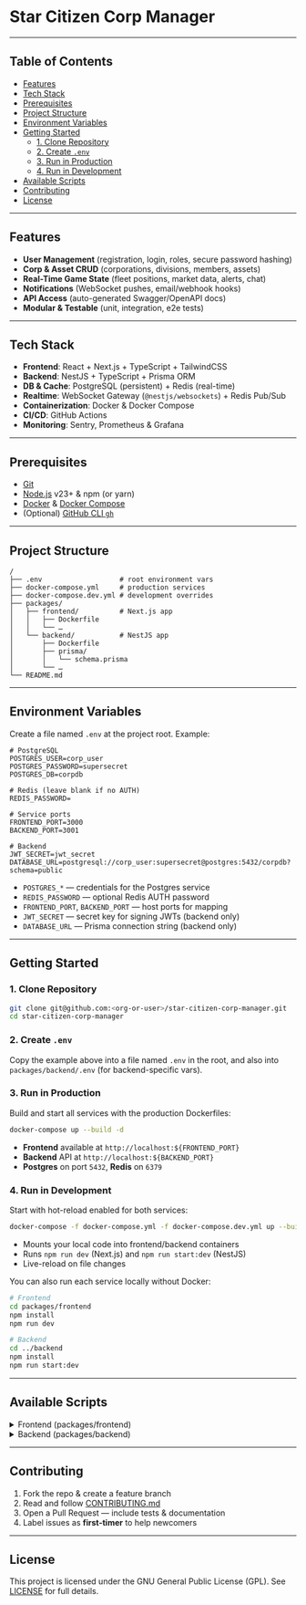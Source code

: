 # Star Citizen Corp Manager

---

## Table of Contents

- [Features](#features)  
- [Tech Stack](#tech-stack)  
- [Prerequisites](#prerequisites)  
- [Project Structure](#project-structure)  
- [Environment Variables](#environment-variables)  
- [Getting Started](#getting-started)  
  - [1. Clone Repository](#1-clone-repository)  
  - [2. Create `.env`](#2-create-env)  
  - [3. Run in Production](#3-run-in-production)  
  - [4. Run in Development](#4-run-in-development)  
- [Available Scripts](#available-scripts)  
- [Contributing](#contributing)  
- [License](#license)

---

## Features

- **User Management** (registration, login, roles, secure password hashing)  
- **Corp & Asset CRUD** (corporations, divisions, members, assets)  
- **Real-Time Game State** (fleet positions, market data, alerts, chat)  
- **Notifications** (WebSocket pushes, email/webhook hooks)  
- **API Access** (auto-generated Swagger/OpenAPI docs)  
- **Modular & Testable** (unit, integration, e2e tests)  

---

## Tech Stack

- **Frontend**: React + Next.js + TypeScript + TailwindCSS  
- **Backend**: NestJS + TypeScript + Prisma ORM  
- **DB & Cache**: PostgreSQL (persistent) + Redis (real-time)  
- **Realtime**: WebSocket Gateway (`@nestjs/websockets`) + Redis Pub/Sub  
- **Containerization**: Docker & Docker Compose  
- **CI/CD**: GitHub Actions  
- **Monitoring**: Sentry, Prometheus & Grafana  

---

## Prerequisites

- [Git](https://git-scm.com/)  
- [Node.js](https://nodejs.org/) v23+ & npm (or yarn)  
- [Docker](https://www.docker.com/) & [Docker Compose](https://docs.docker.com/compose/)  
- (Optional) [GitHub CLI `gh`](https://cli.github.com/)  

---

## Project Structure

```
/
├── .env                   # root environment vars
├── docker-compose.yml     # production services
├── docker-compose.dev.yml # development overrides
├── packages/
│   ├── frontend/          # Next.js app
│   │   ├── Dockerfile
│   │   └── …  
│   └── backend/           # NestJS app
│       ├── Dockerfile
│       ├── prisma/
│       │   └── schema.prisma
│       └── …  
└── README.md
```

---

## Environment Variables

Create a file named `.env` at the project root. Example:

```dotenv
# PostgreSQL
POSTGRES_USER=corp_user
POSTGRES_PASSWORD=supersecret
POSTGRES_DB=corpdb

# Redis (leave blank if no AUTH)
REDIS_PASSWORD=

# Service ports
FRONTEND_PORT=3000
BACKEND_PORT=3001

# Backend
JWT_SECRET=jwt_secret
DATABASE_URL=postgresql://corp_user:supersecret@postgres:5432/corpdb?schema=public
```

- `POSTGRES_*` — credentials for the Postgres service
- `REDIS_PASSWORD` — optional Redis AUTH password
- `FRONTEND_PORT`, `BACKEND_PORT` — host ports for mapping
- `JWT_SECRET` — secret key for signing JWTs (backend only)
- `DATABASE_URL` — Prisma connection string (backend only)

---

## Getting Started

### 1. Clone Repository

```bash
git clone git@github.com:<org-or-user>/star-citizen-corp-manager.git
cd star-citizen-corp-manager
```

### 2. Create `.env`

Copy the example above into a file named `.env` in the root, and also into `packages/backend/.env` (for backend-specific vars).

### 3. Run in Production

Build and start all services with the production Dockerfiles:

```bash
docker-compose up --build -d
```

- **Frontend** available at `http://localhost:${FRONTEND_PORT}`
- **Backend** API at `http://localhost:${BACKEND_PORT}`
- **Postgres** on port `5432`, **Redis** on `6379`

### 4. Run in Development

Start with hot-reload enabled for both services:

```bash
docker-compose -f docker-compose.yml -f docker-compose.dev.yml up --build
```

- Mounts your local code into frontend/backend containers
- Runs `npm run dev` (Next.js) and `npm run start:dev` (NestJS)
- Live-reload on file changes

You can also run each service locally without Docker:

```bash
# Frontend
cd packages/frontend
npm install
npm run dev

# Backend
cd ../backend
npm install
npm run start:dev
```

---

## Available Scripts

<details>
<summary>Frontend (packages/frontend)</summary>

```bash
npm run dev       # development server
npm run build     # production build
npm run start     # start production server
npm run lint      # ESLint
npm run typecheck # TS type check
```
</details>

<details>
<summary>Backend (packages/backend)</summary>

```bash
npm run start:dev    # watch + hot-reload
npm run build        # compile TS → JS
npm run start        # run compiled code
npm run prisma:migrate  # run Prisma migrations
npm run prisma:generate  # regenerate client
npm run lint
npm run test         # unit & e2e tests
```
</details>

---

## Contributing

1. Fork the repo & create a feature branch
2. Read and follow [CONTRIBUTING.md](./CONTRIBUTING.md)
3. Open a Pull Request — include tests & documentation
4. Label issues as **first-timer** to help newcomers

---

## License

This project is licensed under the GNU General Public License (GPL). See [LICENSE](./LICENSE) for full details.
